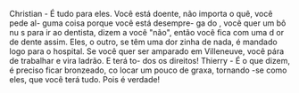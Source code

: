 Christian - É tudo para eles. Você está
doente, não importa o quê, você pede al-
guma coisa porque você está desempre-
ga do , você quer um bô nu s para ir ao
dentista, dizem a você "não", então você
fica com uma d or de dente assim. Eles, o
outro, se têm uma dor zinha de nada, é
mandado logo para o hospital. Se você
quer ser amparado em Villeneuve, você
pára de trabalhar e vira ladrão. E terá to-
dos os direitos!
Thierry - É o que dizem, é preciso ficar
bronzeado, co locar um pouco de graxa,
tornando -se como eles, que você terá
tudo. Pois é verdade!